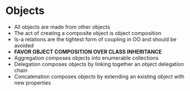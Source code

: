 # Objects

- All objects are made from other objects
- The act of creating a composite object is object composition
- Is-a relations are the tightest form of coupling in OO and should be avoided
- __FAVOR OBJECT COMPOSITION OVER CLASS INHERITANCE__
- Aggregation composes objects into enumerable collections
- Delegation composes objects by linking together an object delegation chain
- Concatenation composes objects by extending an existing object with new properties
